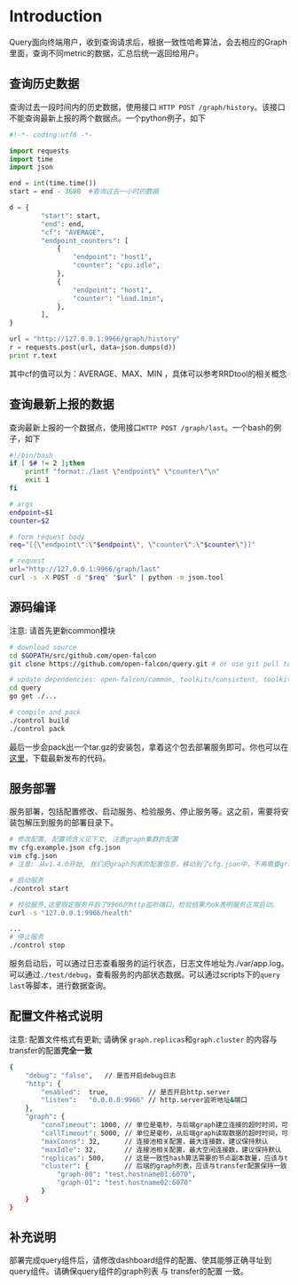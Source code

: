 # Introduction

Query面向终端用户，收到查询请求后，根据一致性哈希算法，会去相应的Graph里面，查询不同metric的数据，汇总后统一返回给用户。

## 查询历史数据
查询过去一段时间内的历史数据，使用接口 `HTTP POST /graph/history`。该接口不能查询最新上报的两个数据点。一个python例子，如下

```python
#!-*- coding:utf8 -*-

import requests
import time
import json

end = int(time.time())
start = end - 3600  #查询过去一小时的数据

d = {
        "start": start,
        "end": end,
        "cf": "AVERAGE",
        "endpoint_counters": [
            {
                "endpoint": "host1",
                "counter": "cpu.idle",
            },
            {
                "endpoint": "host1",
                "counter": "load.1min",
            },
        ],
}

url = "http://127.0.0.1:9966/graph/history"
r = requests.post(url, data=json.dumps(d))
print r.text

```

其中cf的值可以为：AVERAGE、MAX、MIN ，具体可以参考RRDtool的相关概念

## 查询最新上报的数据
查询最新上报的一个数据点，使用接口`HTTP POST /graph/last`。一个bash的例子，如下

```bash
#!/bin/bash
if [ $# != 2 ];then
    printf "format:./last \"endpoint\" \"counter\"\n"
    exit 1
fi

# args
endpoint=$1
counter=$2

# form request body
req="[{\"endpoint\":\"$endpoint\", \"counter\":\"$counter\"}]"

# request 
url="http://127.0.0.1:9966/graph/last"
curl -s -X POST -d "$req" "$url" | python -m json.tool

```

## 源码编译
注意: 请首先更新common模块

```bash
# download source
cd $GOPATH/src/github.com/open-falcon
git clone https://github.com/open-falcon/query.git # or use git pull to update query

# update dependencies: open-falcon/common, toolkits/consistent, toolkits/pool
cd query
go get ./...

# compile and pack
./control build
./control pack
```
最后一步会pack出一个tar.gz的安装包，拿着这个包去部署服务即可。你也可以在[这里](https://github.com/open-falcon/query/releases)，下载最新发布的代码。

## 服务部署
服务部署，包括配置修改、启动服务、检验服务、停止服务等。这之前，需要将安装包解压到服务的部署目录下。

```bash
# 修改配置, 配置项含义见下文, 注意graph集群的配置
mv cfg.example.json cfg.json
vim cfg.json
# 注意: 从v1.4.0开始, 我们把graph列表的配置信息，移动到了cfg.json中，不再需要graph_backends.txt

# 启动服务
./control start

# 校验服务,这里假定服务开启了9966的http监听端口。检验结果为ok表明服务正常启动。
curl -s "127.0.0.1:9966/health"

...
# 停止服务
./control stop

```
服务启动后，可以通过日志查看服务的运行状态，日志文件地址为./var/app.log。可以通过`./test/debug`，查看服务的内部状态数据。可以通过scripts下的`query last`等脚本，进行数据查询。

## 配置文件格式说明
注意: 配置文件格式有更新; 请确保 `graph.replicas`和`graph.cluster` 的内容与transfer的配置**完全一致**

```bash
{
    "debug": "false",   // 是否开启debug日志
    "http": {
        "enabled":  true,          // 是否开启http.server
        "listen":   "0.0.0.0:9966" // http.server监听地址&端口
    },
    "graph": {
        "connTimeout": 1000, // 单位是毫秒，与后端graph建立连接的超时时间，可以根据网络质量微调，建议保持默认
        "callTimeout": 5000, // 单位是毫秒，从后端graph读取数据的超时时间，可以根据网络质量微调，建议保持默认
        "maxConns": 32,      // 连接池相关配置，最大连接数，建议保持默认
        "maxIdle": 32,       // 连接池相关配置，最大空闲连接数，建议保持默认
        "replicas": 500,     // 这是一致性hash算法需要的节点副本数量，应该与transfer配置保持一致
        "cluster": {         // 后端的graph列表，应该与transfer配置保持一致；不支持一条记录中配置两个地址
            "graph-00": "test.hostname01:6070",
            "graph-01": "test.hostname02:6070"
        }
    }
}
```

## 补充说明
部署完成query组件后，请修改dashboard组件的配置、使其能够正确寻址到query组件。请确保query组件的graph列表 与 transfer的配置 一致。

